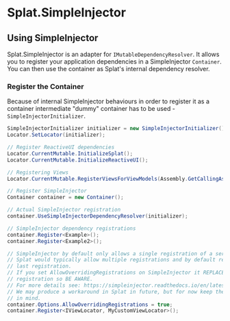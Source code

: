 # Splat.SimpleInjector

## Using SimpleInjector

Splat.SimpleInjector is an adapter for `IMutableDependencyResolver`.  It allows you to register your application dependencies in a SimpleInjector `Container`.  You can then use the container as Splat's internal dependency resolver.

### Register the Container

Because of internal SimpleInjector behaviours in order to register it as a container intermediate "dummy" container has to be used - `SimpleInjectorInitializer`.

```cs
SimpleInjectorInitializer initializer = new SimpleInjectorInitializer();
Locator.SetLocator(initializer);

// Register ReactiveUI dependencies
Locator.CurrentMutable.InitializeSplat();
Locator.CurrentMutable.InitializeReactiveUI();

// Registering Views
Locator.CurrentMutable.RegisterViewsForViewModels(Assembly.GetCallingAssembly());

// Register SimpleInjector
Container container = new Container();

// Actual SimpleInjector registration
container.UseSimpleInjectorDependencyResolver(initializer);

// SimpleInjector dependency registrations
container.Register<Example>();
container.Register<Example2>();

// SimpleInjector by default only allows a single registration of a service.
// Splat would typically allow multiple registrations and by default return the
// last registration.
// If you set AllowOverridingRegistrations on SimpleInjector it REPLACES the last
// registration so BE AWARE.
// For more details see: https://simpleinjector.readthedocs.io/en/latest/howto.html#override-existing-registrations
// We may produce a workaround in Splat in future, but for now keep the limitation
// in mind.
container.Options.AllowOverridingRegistrations = true;
container.Register<IViewLocator, MyCustomViewLocator>();

```
